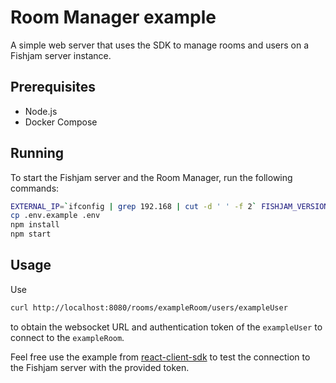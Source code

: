 # Room Manager example

A simple web server that uses the SDK to manage rooms and users on a Fishjam server instance.

## Prerequisites

- Node.js
- Docker Compose

## Running

To start the Fishjam server and the Room Manager, run the following commands:

```sh
EXTERNAL_IP=`ifconfig | grep 192.168 | cut -d ' ' -f 2` FISHJAM_VERSION=edge docker compose up
cp .env.example .env
npm install
npm start
```

## Usage

Use

```sh
curl http://localhost:8080/rooms/exampleRoom/users/exampleUser
```

to obtain the websocket URL and authentication token of the `exampleUser` to connect to the `exampleRoom`.

Feel free use the example from
[react-client-sdk](https://github.com/fishjam-dev/react-client-sdk/tree/main/examples/minimal-react) to test the
connection to the Fishjam server with the provided token.
